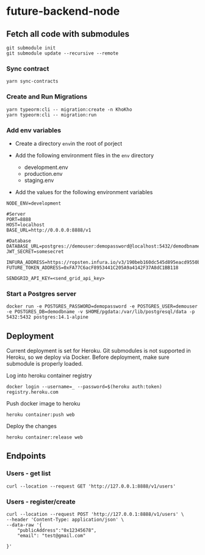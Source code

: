 # future-backend-node

## Fetch all code with submodules
```
git submodule init
git submodule update --recursive --remote
```

### Sync contract
```
yarn sync-contracts
```

### Create and Run Migrations
```
yarn typeorm:cli -- migration:create -n KhoKho
yarn typeorm:cli -- migration:run
```

### Add env variables
* Create a directory `env`in the root of porject
* Add the following environment files in the `env` directory
    * development.env
    * production.env
    * staging.env
    
* Add the values for the following environment variables

```
NODE_ENV=development

#Server
PORT=8888
HOST=localhost
BASE_URL=http://0.0.0.0:8888/v1

#Database
DATABASE_URL=postgres://demouser:demopassword@localhost:5432/demodbname
JWT_SECRET=somesecret

INFURA_ADDRESS=https://ropsten.infura.io/v3/190beb160dc545d895eacd9550b2516e
FUTURE_TOKEN_ADDRESS=0xFA77C6acF8953441C205A9a4142F37A8dC1BB118

SENDGRID_API_KEY=<send_grid_api_key>
```

### Start a Postgres server
```
docker run -e POSTGRES_PASSWORD=demopassword -e POSTGRES_USER=demouser -e POSTGRES_DB=demodbname -v $HOME/pgdata:/var/lib/postgresql/data -p 5432:5432 postgres:14.1-alpine
```


## Deployment
Current deployment is set for Heroku. Git submodules is not supported in Heroku, so we deploy via Docker.
Before deployment, make sure submodule is properly loaded.


Log into heroku container registry
```
docker login --username=_ --password=$(heroku auth:token) registry.heroku.com
```
Push docker image to heroku
```
heroku container:push web
```
Deploy the changes
```
heroku container:release web
```

## Endpoints
### Users - get list
```
curl --location --request GET 'http://127.0.0.1:8888/v1/users'
```

### Users - register/create
```
curl --location --request POST 'http://127.0.0.1:8888/v1/users' \
--header 'Content-Type: application/json' \
--data-raw '{
    "publicAddress":"0x12345678",
    "email": "test@gmail.com"

}'
```



